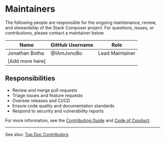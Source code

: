 # Maintainers

The following people are responsible for the ongoing maintenance, review, and stewardship of the Stack Composer project. For questions, issues, or contributions, please contact a maintainer below.

| Name            | GitHub Username | Role            |
| --------------- | --------------- | --------------- |
| Jonathan Botha  | @IAmJonoBo      | Lead Maintainer |
| [Add more here] |                 |                 |

## Responsibilities

- Review and merge pull requests
- Triage issues and feature requests
- Oversee releases and CI/CD
- Ensure code quality and documentation standards
- Respond to security and vulnerability reports

For more information, see the [Contributing Guide](contributing.md) and [Code of Conduct](code-of-conduct.md).

---

See also: [Top Doc Contributors](../../_includes/top-doc-contributors.md)
